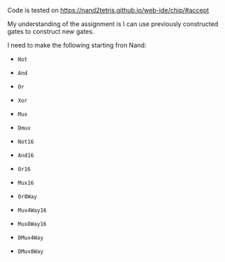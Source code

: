 Code is tested on https://nand2tetris.github.io/web-ide/chip/#accept

My understanding of the assignment is I can use previously constructed gates to construct new gates.

I need to make the following starting fron Nand:
-     Not
-     And
-     Or
-     Xor
-     Mux
-     Dmux
-     Not16
-     And16
-     Or16
-     Mux16
-     Or8Way
-     Mux4Way16
-     Mux8Way16
-     DMux4Way
-     DMux8Way
